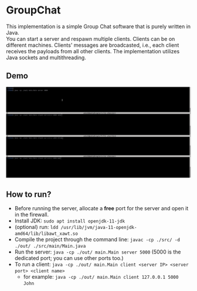 # GroupChat
This implementation is a simple Group Chat software that is purely written in Java.  
You can start a server and respawn multiple clients. Clients can be on different machines. Clients' messages are broadcasted, i.e., each client receives the payloads from all other clients.
The implementation utilizes Java sockets and multithreading.

## Demo
![demo](demo.gif)  

## How to run?
- Before running the server, allocate a **free** port for the server and open it in the firewall.
- Install JDK: ```sudo apt install openjdk-11-jdk```
- (optional) run: ```ldd /usr/lib/jvm/java-11-openjdk-amd64/lib/libawt_xawt.so```
- Compile the project through the command line: ```javac -cp ./src/ -d ./out/ ./src/main/Main.java```
- Run the server: ```java -cp ./out/ main.Main server 5000``` (5000 is the dedicated port; you can use other ports too.)
- To run a client: ```java -cp ./out/ main.Main client <server IP> <server port> <client name>```
    - for example: ```java -cp ./out/ main.Main client 127.0.0.1 5000 John```
